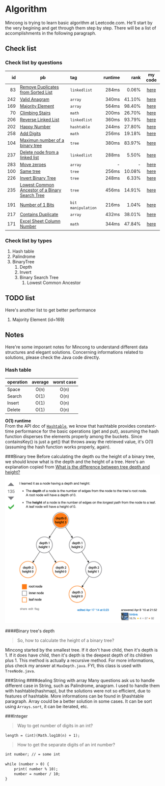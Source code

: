# Algorithm
Mincong is trying to learn basic algorithm at Leetcode.com. He'll start by the very begining and get through them step by step. There will be a list of accomplishments in the following paragraph.

## Check list
### Check list by questions

id  | pb | tag | runtime | rank | my code
---: | --- | :--- | ------: | ---: | :---:
83  | [Remove Duplicates from Sorted List](https://leetcode.com/problems/remove-duplicates-from-sorted-list/) | `linkedlist` | 284ms | 0.06% | [here]()
242 | [Valid Anagram](https://leetcode.com/problems/valid-anagram/) | `array` |340ms | 41.10% | [here]()
169 | [Majority Element](https://leetcode.com/problems/majority-element/) | `array` | 564ms | 98.40% | [here]()
70 | [Climbing Stairs](https://leetcode.com/problems/climbing-stairs/) | `math` | 200ms | 26.70% | [here]()
206 | [Reverse Linked List](https://leetcode.com/problems/reverse-linked-list/) | `linkedlist` | 360ms | 93.79% | [here]()
202 | [Happy Number](https://leetcode.com/problems/happy-number/) | `hashtable` | 244ms | 27.80% | [here]()
258 | [Add Digits](https://leetcode.com/problems/add-digits/) | `math` | 256ms | 19.18% | [here](https://github.com/mincong-h/Algorithm/blob/master/src/com/leetcode/easy/AddDigits.java)
104 | [Maximun number of a binary tree](https://leetcode.com/problems/maximum-depth-of-binary-tree/) | `tree` | 380ms | 83.97% | [here](https://github.com/mincong-h/Algorithm/blob/master/src/com/leetcode/easy/MaxDepth.java)
237 | [Delete node from a linked list](https://leetcode.com/problems/delete-node-in-a-linked-list/) | `linkedlist` | 288ms | 5.50% | [here](https://github.com/mincong-h/Algorithm/blob/master/src/com/leetcode/easy/DeleteNode.java)
283 | [Move zeroes](https://leetcode.com/problems/move-zeroes/) | `array` | - | - | [here](https://github.com/mincong-h/Algorithm/blob/master/src/com/leetcode/easy/MoveZeroes.java)
100 | [Same tree](https://leetcode.com/problems/same-tree/) | `tree` | 256ms | 10.08% | [here](https://github.com/mincong-h/Algorithm/blob/master/src/com/leetcode/easy/IsSameTree.java)
226 | [Invert Binary Tree](https://leetcode.com/problems/invert-binary-tree/) | `tree` | 248ms | 6.33% | [here]()
235 | [Lowest Common Ancestor of a Binary Search Tree](https://leetcode.com/problems/lowest-common-ancestor-of-a-binary-search-tree/) | `tree` | 456ms | 14.91% | [here]()
191 | [Number of 1 Bits](https://leetcode.com/problems/number-of-1-bits/) | `bit manipulation` | 216ms | 1.04% | [here]()
217 | [Contains Duplicate]() | `array` | 432ms | 38.01% | [here]()
171 | [Excel Sheet Column Number](https://leetcode.com/problems/excel-sheet-column-number/) | `math` | 344ms | 47.84% | [here]()



### Check list by types

1. Hash table
2. Palindrome
3. BinaryTree
   1. Depth
   2. Invert
   3. Binary Search Tree
      1. Lowest Common Ancestor

## TODO list
Here's another list to get better performance

1. Majority Element (id=169)

 
## Notes
Here're some imporant notes for Mincong to understand different data structures and  elegant solutions. Concerning informations related to solutions, please check the Java code directly.

### Hash table

operation | average | worst case
:-------- | :-----: | :--------:
Space     | O(n)    | O(n)
Search    | O(1)    | O(n)
Insert    | O(1)    | O(n)
Delete    | O(1)    | O(n)

**O(1) runtime**  
From the API doc of [`Hashtable`](https://docs.oracle.com/javase/8/docs/api/java/util/Hashtable.html), 
we know that hashtable provides constant-time performance for the basic operations (get and put), 
assuming the hash function disperses the elements properly among the buckets.
Since containsKey() is just a get() that throws away the retrieved value, it's O(1) (assuming the hash 
function works properly, again).

###Binary tree
Before calculating the depth ou the height of a binary tree, we should know what is the depth and the height of a tree. Here's an explanation copied from [What is the difference between tree depth and height?](http://stackoverflow.com/questions/2603692/what-is-the-difference-between-tree-depth-and-height)  
<img src="https://raw.githubusercontent.com/mincong-h/Algorithm/master/terms_to_explain/tree_height_vs_depth.png" width="700" height="auto" alt="Tree's depth vs height">

####Binary tree's depth
>So, how to calculate the height of a binary tree?

Mincong started by the smallest tree. If it don't have child, then it's depth is 1. If it does have child, then it's depth is the deepest depth of its children plus 1. This method is actually a recursive method. For more informations, plus check my answer at `MaxDepth.java`. FYI, this class is used with `TreeNode.java`.

###String
####dealing String with array
Many questions ask us to handle different case in String, such as Palindrome, anagram. I used to handle them with hashtable(hashmap), but the solutions were not so efficient, due to features of hashtable. More informations can be found in §hashtable paragraph. Array could be a better solution in some cases. It can be sort using `Arrays.sort`, it can be iterated, etc. 

###Integer
>Way to get number of digits in an int?

`length = (int)(Math.log10(n) + 1);`

> How to get the separate digits of an int number?

```
int number; // = some int

while (number > 0) {
    print( number % 10);
    number = number / 10;
}
```